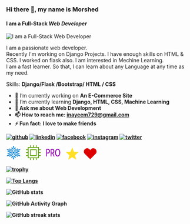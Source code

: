 ### Hi there 👋, my name is <b>Morshed</b>
#### I am a Full-Stack <b><i>Web Developer</b></i>
![I am a Full-Stack <b><i>Web Developer</b></i>](https://r73.cooltext.com/rendered/cooltext416758380625755.gif)

I am a passionate web developer. <br>
Recently I'm working on Django Projects. I have enough skills on HTML & CSS. I worked on flask also. I am interested in Mechine Learning.<br>
I am a fast learner. So that, I can learn about any Language at any time as my need.

Skills: <b>Django/Flask /Bootstrap/ HTML / CSS</b>

- 🔭 I’m currently working on <b>An E-Commerce Site</b> 
- 🌱 I’m currently learning <b>Django, HTML, CSS, Machine Learning 
- 💬 Ask me about Web Development 
- 📫 How to reach me: inayeem729@gmail.com 
- ⚡ Fun fact: I love to make friends 


[<img src='https://cdn.jsdelivr.net/npm/simple-icons@3.0.1/icons/github.svg' alt='github' height='40'>](https://github.com/morshed07)  [<img src='https://cdn.jsdelivr.net/npm/simple-icons@3.0.1/icons/linkedin.svg' alt='linkedin' height='40'>](https://www.linkedin.com/in/Morshed07/)  [<img src='https://cdn.jsdelivr.net/npm/simple-icons@3.0.1/icons/facebook.svg' alt='facebook' height='40'>](https://www.facebook.com/Nayeem)  [<img src='https://cdn.jsdelivr.net/npm/simple-icons@3.0.1/icons/instagram.svg' alt='instagram' height='40'>](https://www.instagram.com/nayeem729/)  [<img src='https://cdn.jsdelivr.net/npm/simple-icons@3.0.1/icons/twitter.svg' alt='twitter' height='40'>](https://twitter.com/morshed729)  

<a href='https://archiveprogram.github.com/'><img src='https://raw.githubusercontent.com/acervenky/animated-github-badges/master/assets/acbadge.gif' width='40' height='40'></a> <a href='https://docs.github.com/en/developers'><img src='https://raw.githubusercontent.com/acervenky/animated-github-badges/master/assets/devbadge.gif' width='40' height='40'></a> <a href='https://github.com/pricing'><img src='https://raw.githubusercontent.com/acervenky/animated-github-badges/master/assets/pro.gif' width='40' height='40'></a> <a href='https://stars.github.com/'><img src='https://raw.githubusercontent.com/acervenky/animated-github-badges/master/assets/starbadge.gif' width='35' height='35'></a> <a href='https://docs.github.com/en/github/supporting-the-open-source-community-with-github-sponsors'><img src='https://raw.githubusercontent.com/acervenky/animated-github-badges/master/assets/sponsorbadge.gif' width='35' height='35'></a> 

[![trophy](https://github-profile-trophy.vercel.app/?username=morshed07)](https://github.com/ryo-ma/github-profile-trophy)

[![Top Langs](https://github-readme-stats.vercel.app/api/top-langs/?username=morshed07)](https://github.com/anuraghazra/github-readme-stats)

![GitHub stats](https://github-readme-stats.vercel.app/api?username=morshed07&show_icons=true)  

![GitHub Activity Graph](https://activity-graph.herokuapp.com/graph?username=morshed07)  

![GitHub streak stats](https://github-readme-streak-stats.herokuapp.com/?user=morshed07)  

